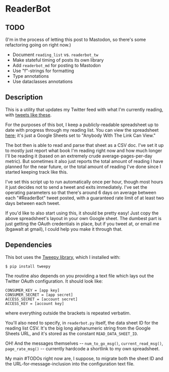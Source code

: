 # ReaderBot

## TODO

(I'm in the process of letting this post to Mastodon, so there's some 
refactoring going on right now.)

*  Document `reading_list` vs. `readerbot_tw`
*  Make stateful timing of posts its own library
*  Add `readerbot_md` for posting to Mastodon
*  Use "f"-strings for formatting
*  Type annotations
*  Use dataclasses annotations

## Description

This is a utility that updates my Twitter feed with what I'm currently reading,
with
[tweets like these](https://twitter.com/search?q=from%3Abgawalt%20%23ReaderBot).

For the purposes of this bot, I keep a publicly-readable spreadsheet up to date
with progress through my reading list.  You can view the spreadsheet
[here](https://docs.google.com/spreadsheets/d/193ip3sbePZb1kLdFA60VzbpeCzSwX7BD5dzPxsfM28Q/edit#gid=0);
it's just a Google Sheets set to "Anybody With The Link Can View."

The bot then is able to read and parse that sheet as a CSV doc.  I've set it up
to mostly just report what book I'm reading right now and how much longer I'll
be reading it (based on an extremely crude average-pages-per-day metric).
But sometimes it also just reports the total amount of reading I have planned
for the near future, or the total amount of reading I've done since I started
keeping track like this.

I've set this script up to run automatically once per hour, though most hours it
just decides not to send a tweet and exits immediately.  I've set the operating
parameters so that there's around 6 days on average between each "#ReaderBot"
tweet posted, with a guaranteed rate limit of at least two days between each
tweet.

If you'd like to also start using this, it should be pretty easy!  Just copy
the above spreadsheet's layout in your own Google sheet.  The dumbest part is
just getting the OAuth credentials in place, but if you tweet at, or email me
(bgawalt at gmail), I could help you make it through that.

## Dependencies

This bot uses the [Tweepy library](http://www.tweepy.org/), which I installed
with:

```
$ pip install tweepy
```

The routine also depends on you providing a text file which lays out the
Twitter OAuth configuration.  It should look like:

```
CONSUMER_KEY = [app key]
CONSUMER_SECRET = [app secret]
ACCESS_SECRET = [account secret]
ACCESS_KEY = [account key]
```

where everything outside the brackets is repeated verbatim.

You'll also need to specify, in `readerbot.py` itself, the data sheet ID for the
reading list CSV.  It's the big long alphanumeric string from the Google Sheets
URL, and it's stored as the constant `READ_DATA_SHEET_ID`.

OH! And the messages themselves -- `num_to_go_msg()`, `current_read_msg()`,
`page_rate_msg()` -- currently hardcode a shortlink to my own spreadsheet.

My main #TODOs right now are, I suppose, to migrate both the sheet ID and the
URL-for-message-inclusion into the configuration text file.
